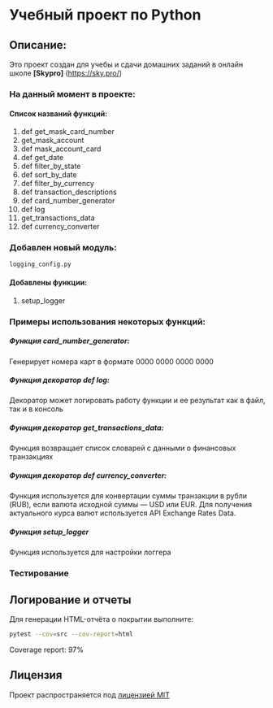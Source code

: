 # Учебный проект по Python


## Описание:

Это проект создан для учебы и сдачи домашних заданий в онлайн школе **[Skypro]** (https://sky.pro/)


### На данный момент в проекте:

#### Список названий функций:

1. def get_mask_card_number
2. get_mask_account
3. def mask_account_card
4. def get_date
5. def filter_by_state
6. def sort_by_date
7. def filter_by_currency
8. def transaction_descriptions
9. def card_number_generator
10. def log
11. get_transactions_data
12. def currency_converter


### Добавлен новый модуль:

    logging_config.py

#### Добавлены функции:

1. setup_logger

### Примеры использования некоторых функций:
##### Функция card_number_generator:
Генерирует номера карт в формате 0000 0000 0000 0000
##### Функция декоратор def log:
Декоратор может логировать работу функции и ее результат
как в файл, так и в консоль
##### Функция декоратор get_transactions_data:
Функция возвращает список словарей с данными о финансовых транзакциях
##### Функция декоратор def currency_converter:
Функция используется для конвертации суммы транзакции в рубли (RUB), если валюта исходной суммы — USD или EUR.
Для получения актуального курса валют используется API Exchange Rates Data.
##### Функция setup_logger
Функция используется для настройки логгера
### Тестирование

## Логирование и отчеты

Для генерации HTML-отчёта о покрытии выполните:

```sh
pytest --cov=src --cov-report=html
```

Coverage report: 97%



## Лицензия
Проект распространяется под [лицензией MIT](LICENSE)
